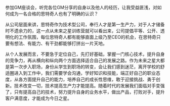 参加GM座谈会，听完各位GM分享的自身以及他人的经历，让我受益匪浅，对如何成为一名合格的思特奇人也有了明确的认识？

从公司层面来讲，思特奇作为技术型公司，奉行人才是第一生产力，对于人才储备时不遗余力的，这一点从未来之星训练营就可以看出来，公司提倡平等、公开、透明化的工作氛围，每位思特奇人都有能够直面上级乃至CEO的机会，在思特奇只要有想法、有能力、有干劲都能够打拼出一片天地。

从个人发展而言，不要急于定位自己，先打好基础，掌握一门核心技术，提升自身的竞争力，再从横向和纵向两个方面选择适合自己的发展之路。作为未来之星大都是第一次步入职场，身份从学生到职场的转变，会让我们感到迷茫，离开学校的舒适圈进入到工作中，我们需要学会沟通，学好知识和技能，端正好自己的职业态度，从各方面提升自己的能力，培养自己的成长性思维，敢于迎接挑战、勇于创新。技术改变一切，技术提高生产力才能提高。随着时代的发展我们面临对手变强了，只有提高自己的技术，努力提升自身的业务水平，做出产品，打败对手，提升客户满意度，才能成为今日之星。